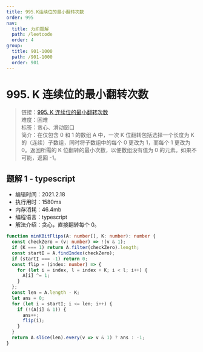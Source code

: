 ```yaml
---
title: 995.K连续位的最小翻转次数
order: 995
nav:
  title: 力扣题解
  path: /leetcode
  order: 4
group:
  title: 901-1000
  path: /901-1000
  order: 901
---
```


# 995. K 连续位的最小翻转次数

> 链接：[995. K 连续位的最小翻转次数](https://leetcode-cn.com/problems/minimum-number-of-k-consecutive-bit-flips/)  
> 难度：困难  
> 标签：贪心、滑动窗口  
> 简介：在仅包含 0 和 1 的数组 A 中，一次 K 位翻转包括选择一个长度为 K 的（连续）子数组，同时将子数组中的每个 0 更改为 1，而每个 1 更改为 0。返回所需的 K 位翻转的最小次数，以便数组没有值为 0 的元素。如果不可能，返回 -1。

## 题解 1 - typescript

- 编辑时间：2021.2.18
- 执行用时：1580ms
- 内存消耗：46.4mb
- 编程语言：typescript
- 解法介绍：贪心，直接翻转每个 0。

```typescript
function minKBitFlips(A: number[], K: number): number {
  const checkZero = (v: number) => !(v & 1);
  if (K === 1) return A.filter(checkZero).length;
  const startI = A.findIndex(checkZero);
  if (startI === -1) return 0;
  const flip = (index: number) => {
    for (let i = index, l = index + K; i < l; i++) {
      A[i] ^= 1;
    }
  };
  const len = A.length - K;
  let ans = 0;
  for (let i = startI; i <= len; i++) {
    if (!(A[i] & 1)) {
      ans++;
      flip(i);
    }
  }
  return A.slice(len).every(v => v & 1) ? ans : -1;
}
```
